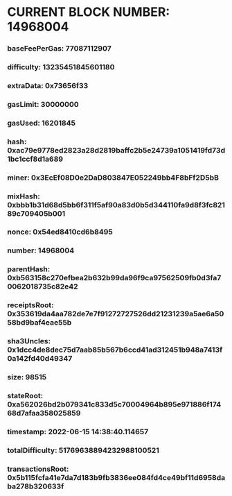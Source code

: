 # CURRENT BLOCK NUMBER: 14968004

### baseFeePerGas: 77087112907
### difficulty: 13235451845601180
### extraData: 0x73656f33
### gasLimit: 30000000
### gasUsed: 16201845
### hash: 0xac79e9778ed2823a28d2819baffc2b5e24739a1051419fd73d1bc1ccf8d1a689
### miner: 0x3EcEf08D0e2DaD803847E052249bb4F8bFf2D5bB
### mixHash: 0xbbb1b31d68d5bb6f311f5af90a83d0b5d344110fa9d8f3fc82189c709405b001
### nonce: 0x54ed8410cd6b8495
### number: 14968004
### parentHash: 0xb563158c270efbea2b632b99da96f9ca97562509fb0d3fa70062018735c82e42
### receiptsRoot: 0x353619da4aa782de7e7f91272727526dd21231239a5ae6a5058bd9baf4eae55b
### sha3Uncles: 0x1dcc4de8dec75d7aab85b567b6ccd41ad312451b948a7413f0a142fd40d49347
### size: 98515
### stateRoot: 0xa562026bd2b079341c833d5c70004964b895e971886f17468d7afaa358025859
### timestamp: 2022-06-15 14:38:40.114657
### totalDifficulty: 51769638894232988100521
### transactionsRoot: 0x5b115fcfa41e7da7d183b9fb3836ee084fd4ce49bf11d6958daba278b320633f
